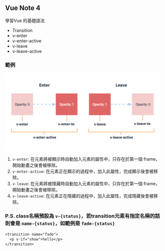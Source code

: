## Vue Note 4
學習Vue 的基礎語法
- Transition
- v-enter
- v-enter-active
- v-leave
- v-leave-active

### 範例

<img src=transition.png />

1. `v-enter`: 在元素將被顯示時自動加入元素的屬性中，只存在於第一個 frame，開始動畫之後會被移除。
2. `v-enter-active`: 在元素正在顯示的過程中，加入此屬性，完成顯示後會被移除。
3. `v-leave`: 在元素將被隱藏時自動加入元素的屬性中，只存在於第一個 frame，開始動畫之後會被移除。
4. `v-leave-active`: 在元素正在隱藏的過程中，加入此屬性，完成隱藏後會被移除。

### P.S. class名稱預設為 `v-{status}`，若transition元素有指定名稱的話則會是 `name-{status}`，如範例是 `fade-{status}`
```
<transition name="fade">
  <p v-if="show">hello</p>
</transition>
```
